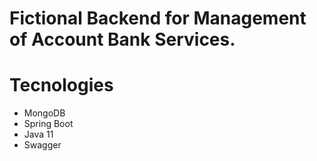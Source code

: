 # Fictional Backend for Management of Account Bank Services.  

# Tecnologies  
 - MongoDB
 - Spring Boot  
 - Java 11
 - Swagger